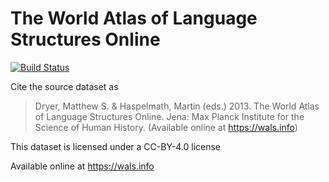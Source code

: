 # The World Atlas of Language Structures Online

[![Build Status](https://travis-ci.org/cldf-datasets/ewave.svg?branch=master)](https://travis-ci.org/cldf-datasets/ewave)

Cite the source dataset as

> Dryer, Matthew S. & Haspelmath, Martin (eds.) 2013. The World Atlas of Language Structures Online. Jena: Max Planck Institute for the Science of Human History. (Available online at https://wals.info)

This dataset is licensed under a CC-BY-4.0 license

Available online at https://wals.info
